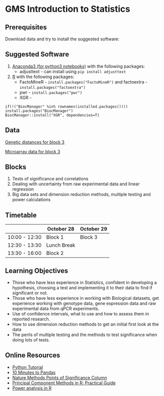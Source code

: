 GMS Introduction to Statistics
==============================

Prerequisites
-------------
Download data and try to install the suggested software:

Suggested Software
----------------------
1. [Anaconda3 (for python3 notebooks)](https://www.anaconda.com/download/) with the following packages:
	* adjusttext - can install using `pip install adjusttext`
2. [R](https://www.r-project.org/) with the following packages:
	* FactoMineR - `install.packages("FactoMineR")` and factoextra - `install.packages("factoextra")`
	* pwr - `install.packages("pwr")`
	* XGR -
```
if(!("BiocManager" %in% rownames(installed.packages()))) install.packages("BiocManager")
BiocManager::install("XGR", dependencies=T)
```

Data
----
[Genetic distances for block 3](https://www.dropbox.com/s/ttkr4huvzvp6zrp/genetic_distances.csv?dl=0)

[Microarray data for block 3](https://www.dropbox.com/s/36alrxj77ogx0z8/microarray_all_expression.csv?dl=0)

Blocks
--------
1. Tests of significance and correlations
2. Dealing with uncertainty from raw experimental data and linear regression
3. Big data sets and dimension reduction methods, multiple testing and power calculations

Timetable
---------
|               | October 28   | October 29   |
|---------------|--------------|--------------|
| 10:00 - 12:30 | Block 1      | Block 3      |
| 12:30 - 13:30 | Lunch Break  |              |
| 13:30 - 16:00 | Block 2      |     	      |

Learning Objectives
-------------------
* Those who have less experience in Statistics, confident in developing a hypothesis, choosing a test and implementing it to their data to find if significant or not.
* Those who have less experience in working with Biological datasets, get experience working with genotype data, gene expression data and raw experimental data from qPCR experiments.
* Use of confidence intervals, what to use and how to assess them in reported research.
* How to use dimension reduction methods to get an initial first look at the data
* The perils of multiple testing and the methods to test significance when doing lots of tests.

Online Resources
----------------
* [Python Tutorial](https://www.codecademy.com/learn/learn-python)
* [10 Minutes to Pandas](https://pandas.pydata.org/pandas-docs/stable/10min.html)
* [Nature Methods Points of Significance Column](https://www.nature.com/collections/qghhqm/pointsofsignificance)
* [Principal Component Methods in R: Practical Guide](http://www.sthda.com/english/articles/31-principal-component-methods-in-r-practical-guide/112-pca-principal-component-analysis-essentials/#biplot)
* [Power analysis in R](https://www.statmethods.net/stats/power.html)

